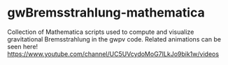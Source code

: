# gwBremsstrahlung-mathematica
Collection of Mathematica scripts used to compute and visualize gravitational Bremsstrahlung in the gwpv code.
Related animations can be seen here! https://www.youtube.com/channel/UC5UVcydoMoG7ILkJo9bik1w/videos
